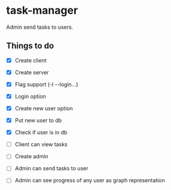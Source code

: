
# task-manager
Admin send tasks to users. 

## Things to do
- [x] Create client
- [x] Create server

- [x] Flag support (-l --login...)

- [x] Login option
- [x] Create new user option
- [x] Put new user to db
- [x] Check if user is in db

- [ ] Client can view tasks
- [ ] Create admin
- [ ] Admin can send tasks to user
- [ ] Admin can see progress of any user as graph representation 
